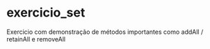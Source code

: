 # exercicio_set
Exercicio com demonstração de métodos importantes como addAll / retainAll e removeAll
